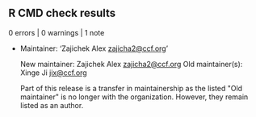 ## R CMD check results

0 errors | 0 warnings | 1 note

* Maintainer: ‘Zajichek Alex <zajicha2@ccf.org>’
  
  New maintainer:
    Zajichek Alex <zajicha2@ccf.org>
  Old maintainer(s):
    Xinge Ji <jix@ccf.org>
    
  Part of this release is a transfer in maintainership as the listed "Old maintainer" is no longer with the organization. However, they remain listed as an author.
